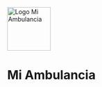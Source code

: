 
<img src="../assets/3fA.png" alt="Logo Mi Ambulancia" height="100px" width="100px">

<h1> Mi Ambulancia </h1>

<h2> </h2>
